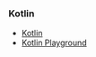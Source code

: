 ### Kotlin

* [Kotlin](https://play.kotlinlang.org)
* [Kotlin Playground](https://developer.android.com/training/kotlinplayground)

